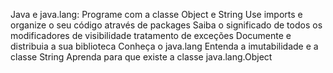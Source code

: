 ﻿Java e java.lang: Programe com a classe Object e String Use imports e organize o seu código através de packages Saiba o significado de todos os modificadores de visibilidade tratamento de exceções Documente e distribuia a sua biblioteca Conheça o java.lang Entenda a imutabilidade e a classe String Aprenda para que existe a classe java.lang.Object
